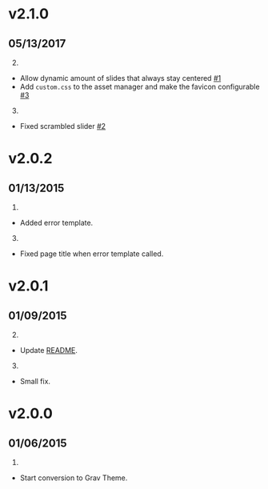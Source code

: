 # v2.1.0
## 05/13/2017

2. [](#improved)
  * Allow dynamic amount of slides that always stay centered [#1](https://github.com/Sommerregen/grav-theme-zsimplex/pull/1)
  * Add `custom.css` to the asset manager and make the favicon configurable [#3](https://github.com/Sommerregen/grav-theme-zsimplex/pull/3)
3. [](#bugfix)
  * Fixed scrambled slider [#2](https://github.com/Sommerregen/grav-theme-zsimplex/issues/2)

# v2.0.2
## 01/13/2015

1. [](#new)
  * Added error template.
3. [](#bugfix)
  * Fixed page title when error template called.

# v2.0.1
## 01/09/2015

2. [](#improved)
  * Update [README](README.md).
3. [](#bugfix)
  * Small fix.

# v2.0.0
## 01/06/2015

1. [](#new)
  * Start conversion to Grav Theme.
